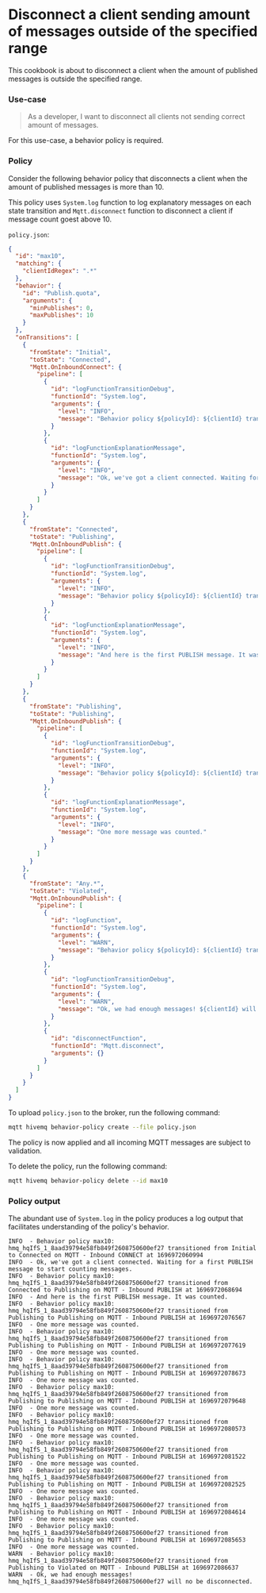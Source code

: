 # Disconnect a client sending amount of messages outside of the specified range
This cookbook is about to disconnect a client when the amount of published messages is outside the specified range.


### Use-case
> As a developer, I want to disconnect all clients not sending correct amount of messages.

For this use-case, a behavior policy is required.


### Policy

Consider the following behavior policy that disconnects a client when the amount of published messages is more than 10.

This policy uses `System.log` function to log explanatory messages on each state transition and `Mqtt.disconnect` function to disconnect a client if message count goest above 10.

`policy.json`:
```json
{
  "id": "max10",
  "matching": {
    "clientIdRegex": ".*"
  },
  "behavior": {
    "id": "Publish.quota",
    "arguments": {
      "minPublishes": 0,
      "maxPublishes": 10
    }
  },
  "onTransitions": [
    {
      "fromState": "Initial",
      "toState": "Connected",
      "Mqtt.OnInboundConnect": {
        "pipeline": [
          {
            "id": "logFunctionTransitionDebug",
            "functionId": "System.log",
            "arguments": {
              "level": "INFO",
              "message": "Behavior policy ${policyId}: ${clientId} transitioned from ${fromState} to ${toState} on ${triggerEvent} at ${timestamp}"
            }
          },
          {
            "id": "logFunctionExplanationMessage",
            "functionId": "System.log",
            "arguments": {
              "level": "INFO",
              "message": "Ok, we've got a client connected. Waiting for a first PUBLISH message to start counting messages."
            }
          }
        ]
      }
    },
    {
      "fromState": "Connected",
      "toState": "Publishing",
      "Mqtt.OnInboundPublish": {
        "pipeline": [
          {
            "id": "logFunctionTransitionDebug",
            "functionId": "System.log",
            "arguments": {
              "level": "INFO",
              "message": "Behavior policy ${policyId}: ${clientId} transitioned from ${fromState} to ${toState} on ${triggerEvent} at ${timestamp}"
            }
          },
          {
            "id": "logFunctionExplanationMessage",
            "functionId": "System.log",
            "arguments": {
              "level": "INFO",
              "message": "And here is the first PUBLISH message. It was counted."
            }
          }
        ]
      }
    },
    {
      "fromState": "Publishing",
      "toState": "Publishing",
      "Mqtt.OnInboundPublish": {
        "pipeline": [
          {
            "id": "logFunctionTransitionDebug",
            "functionId": "System.log",
            "arguments": {
              "level": "INFO",
              "message": "Behavior policy ${policyId}: ${clientId} transitioned from ${fromState} to ${toState} on ${triggerEvent} at ${timestamp}"
            }
          },
          {
            "id": "logFunctionExplanationMessage",
            "functionId": "System.log",
            "arguments": {
              "level": "INFO",
              "message": "One more message was counted."
            }
          }
        ]
      }
    },
    {
      "fromState": "Any.*",
      "toState": "Violated",
      "Mqtt.OnInboundPublish": {
        "pipeline": [
          {
            "id": "logFunction",
            "functionId": "System.log",
            "arguments": {
              "level": "WARN",
              "message": "Behavior policy ${policyId}: ${clientId} transitioned from ${fromState} to ${toState} on ${triggerEvent} at ${timestamp}"
            }
          },
          {
            "id": "logFunctionTransitionDebug",
            "functionId": "System.log",
            "arguments": {
              "level": "WARN",
              "message": "Ok, we had enough messages! ${clientId} will now be disconnected."
            }
          },
          {
            "id": "disconnectFunction",
            "functionId": "Mqtt.disconnect",
            "arguments": {}
          }
        ]
      }
    }
  ]
}
```

To upload `policy.json` to the broker, run the following command:

```bash
mqtt hivemq behavior-policy create --file policy.json
```

The policy is now applied and all incoming MQTT messages are subject to validation.

To delete the policy, run the following command:

```bash
mqtt hivemq behavior-policy delete --id max10
```


### Policy output

The abundant use of `System.log` in the policy produces a log output that facilitates understanding of the policy's behavior.

```text
INFO  - Behavior policy max10: hmq_hqIfS_1_8aad39794e58fb849f2608750600ef27 transitioned from Initial to Connected on MQTT - Inbound CONNECT at 1696972060994
INFO  - Ok, we've got a client connected. Waiting for a first PUBLISH message to start counting messages.
INFO  - Behavior policy max10: hmq_hqIfS_1_8aad39794e58fb849f2608750600ef27 transitioned from Connected to Publishing on MQTT - Inbound PUBLISH at 1696972068694
INFO  - And here is the first PUBLISH message. It was counted.
INFO  - Behavior policy max10: hmq_hqIfS_1_8aad39794e58fb849f2608750600ef27 transitioned from Publishing to Publishing on MQTT - Inbound PUBLISH at 1696972076567
INFO  - One more message was counted.
INFO  - Behavior policy max10: hmq_hqIfS_1_8aad39794e58fb849f2608750600ef27 transitioned from Publishing to Publishing on MQTT - Inbound PUBLISH at 1696972077619
INFO  - One more message was counted.
INFO  - Behavior policy max10: hmq_hqIfS_1_8aad39794e58fb849f2608750600ef27 transitioned from Publishing to Publishing on MQTT - Inbound PUBLISH at 1696972078673
INFO  - One more message was counted.
INFO  - Behavior policy max10: hmq_hqIfS_1_8aad39794e58fb849f2608750600ef27 transitioned from Publishing to Publishing on MQTT - Inbound PUBLISH at 1696972079648
INFO  - One more message was counted.
INFO  - Behavior policy max10: hmq_hqIfS_1_8aad39794e58fb849f2608750600ef27 transitioned from Publishing to Publishing on MQTT - Inbound PUBLISH at 1696972080573
INFO  - One more message was counted.
INFO  - Behavior policy max10: hmq_hqIfS_1_8aad39794e58fb849f2608750600ef27 transitioned from Publishing to Publishing on MQTT - Inbound PUBLISH at 1696972081522
INFO  - One more message was counted.
INFO  - Behavior policy max10: hmq_hqIfS_1_8aad39794e58fb849f2608750600ef27 transitioned from Publishing to Publishing on MQTT - Inbound PUBLISH at 1696972082525
INFO  - One more message was counted.
INFO  - Behavior policy max10: hmq_hqIfS_1_8aad39794e58fb849f2608750600ef27 transitioned from Publishing to Publishing on MQTT - Inbound PUBLISH at 1696972084614
INFO  - One more message was counted.
INFO  - Behavior policy max10: hmq_hqIfS_1_8aad39794e58fb849f2608750600ef27 transitioned from Publishing to Publishing on MQTT - Inbound PUBLISH at 1696972085653
INFO  - One more message was counted.
WARN  - Behavior policy max10: hmq_hqIfS_1_8aad39794e58fb849f2608750600ef27 transitioned from Publishing to Violated on MQTT - Inbound PUBLISH at 1696972086637
WARN  - Ok, we had enough messages! hmq_hqIfS_1_8aad39794e58fb849f2608750600ef27 will no be disconnected.
```